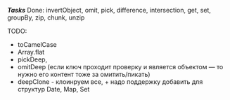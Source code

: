 **_Tasks_**
Done:
invertObject, omit, pick, difference, intersection, get, set, groupBy, zip, chunk, unzip

TODO:

- toCamelCase
- Array.flat
- pickDeep,
- omitDeep (если ключ проходит проверку и является объектом — то нужно его контент тоже за омитить/пикать)
- deepClone - клоинруем все, + надо поддержку добавить для структур Date, Map, Set
